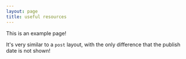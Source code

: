 ```yaml
---
layout: page
title: useful resources
---
```


This is an example page!

It's very similar to a `post` layout, with the only difference that the publish date is not shown!